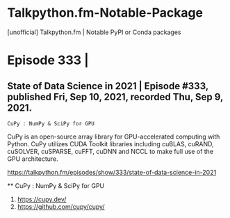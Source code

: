 # Talkpython.fm-Notable-Package
[unofficial] Talkpython.fm | Notable PyPI or Conda packages

# Episode 333 | 

## State of Data Science in 2021 | Episode #333, published Fri, Sep 10, 2021, recorded Thu, Sep 9, 2021.

`CuPy : NumPy & SciPy for GPU`

CuPy is an open-source array library for GPU-accelerated computing with Python. CuPy utilizes CUDA Toolkit libraries including cuBLAS, cuRAND, cuSOLVER, cuSPARSE, cuFFT, cuDNN and NCCL to make full use of the GPU architecture.

https://talkpython.fm/episodes/show/333/state-of-data-science-in-2021 

** CuPy : NumPy & SciPy for GPU

1. https://cupy.dev/
2. https://github.com/cupy/cupy/ 

